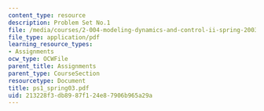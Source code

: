 ```yaml
---
content_type: resource
description: Problem Set No.1
file: /media/courses/2-004-modeling-dynamics-and-control-ii-spring-2003/213228f3db8987f124e87906b965a29a_ps1_spring03.pdf
file_type: application/pdf
learning_resource_types:
- Assignments
ocw_type: OCWFile
parent_title: Assignments
parent_type: CourseSection
resourcetype: Document
title: ps1_spring03.pdf
uid: 213228f3-db89-87f1-24e8-7906b965a29a
---
```

